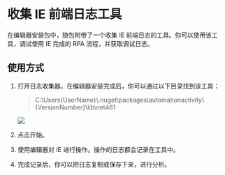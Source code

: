 # 收集 IE 前端日志工具

在编辑器安装包中，随包附带了一个收集 IE 前端日志的工具。你可以使用该工具，调试使用 IE 完成的 RPA 流程，并获取调试日志。

## 使用方式

1. 打开日志收集器。在编辑器安装完成后，你可以通过以下目录找到该工具：
    > C:\Users\{UserName}\\.nuget\packages\automationactivity\\{VersionNumber}\lib\net461
    
    ![](https://docimages.blob.core.chinacloudapi.cn/images/Amanda/IELog.jpg)
2. 点击开始。
3. 使用编辑器对 IE 进行操作。操作的日志都会记录在工具中。
4. 完成记录后，你可以把日志复制或保存下来，进行分析。